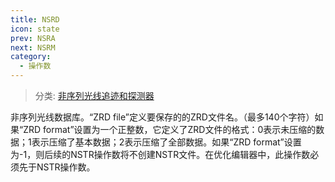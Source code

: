 ```yaml
---
title: NSRD
icon: state
prev: NSRA
next: NSRM
category:
  - 操作数
---
```


> 分类: [非序列光线追迹和探测器](/hb/operands/131/891/  "Zemax 操作数 非序列光线追迹和探测器")

非序列光线数据库。“ZRD file”定义要保存的的ZRD文件名。（最多140个字符）如果“ZRD format”设置为一个正整数，它定义了ZRD文件的格式：0表示未压缩的数据；1表示压缩了基本数据；2表示压缩了全部数据。如果“ZRD format”设置为-1，则后续的NSTR操作数将不创建NSTR文件。在优化编辑器中，此操作数必须先于NSTR操作数。